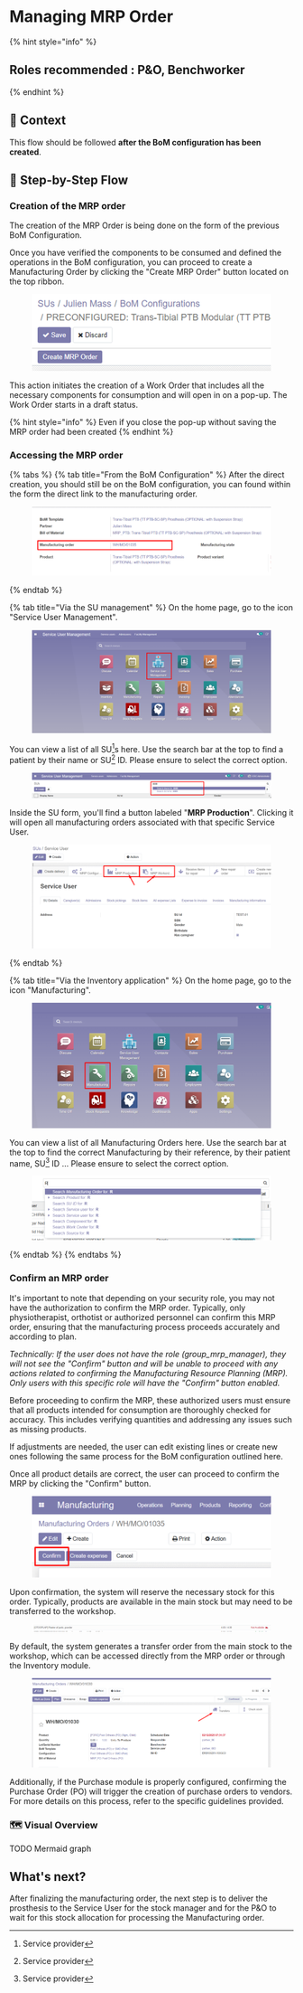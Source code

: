 # Managing MRP Order

{% hint style="info" %}
## Roles recommended :  P\&O, Benchworker
{% endhint %}

## **🧭** Context&#x20;

This flow should be followed **after the BoM configuration has been created**. &#x20;

## 🔄 Step-by-Step Flow&#x20;

### Creation of the MRP order

The creation of the MRP Order is being done on the form of the previous BoM Configuration.&#x20;

Once you have verified the components to be consumed and defined the operations in the BoM configuration, you can proceed to create a Manufacturing Order by clicking the "Create MRP Order" button located on the top ribbon.

<figure><img src="../../../.gitbook/assets/image (10) (1).png" alt=""><figcaption></figcaption></figure>

This action initiates the creation of a Work Order that includes all the necessary components for consumption and will open in on a pop-up. The Work Order starts in a draft status.

{% hint style="info" %}
Even if you close the pop-up without saving the MRP order had been created
{% endhint %}

### Accessing the MRP order

{% tabs %}
{% tab title="From the BoM Configuration" %}
After the direct creation, you should still be on the BoM configuration, you can found within the form the direct link to the manufacturing order.

<figure><img src="../../../.gitbook/assets/image (11) (1).png" alt=""><figcaption></figcaption></figure>

&#x20;
{% endtab %}

{% tab title="Via the SU management" %}
On the home page, go to the icon "Service User Management".

<figure><img src="../../../.gitbook/assets/image (160).png" alt=""><figcaption></figcaption></figure>

You can view a list of all SU[^1]s here. Use the search bar at the top to find a patient by their name or SU[^1] ID. Please ensure to select the correct option.

<figure><img src="../../../.gitbook/assets/image (161).png" alt=""><figcaption></figcaption></figure>

Inside the SU form, you'll find a button labeled "**MRP Production**". Clicking it will open all manufacturing orders associated with that specific Service User.

<figure><img src="../../../.gitbook/assets/image (2) (1).png" alt=""><figcaption></figcaption></figure>


{% endtab %}

{% tab title="Via the Inventory application" %}
On the home page, go to the icon "Manufacturing".

<figure><img src="../../../.gitbook/assets/image (7).png" alt=""><figcaption></figcaption></figure>

You can view a list of all Manufacturing Orders here. Use the search bar at the top to find the correct Manufacturing by their reference, by their patient name, SU[^1] ID ... Please ensure to select the correct option.

<figure><img src="../../../.gitbook/assets/image (8).png" alt=""><figcaption></figcaption></figure>
{% endtab %}
{% endtabs %}

### Confirm an MRP order

It's important to note that depending on your security role, you may not have the authorization to confirm the MRP order. Typically, only physiotherapist, orthotist or authorized personnel can confirm this MRP order, ensuring that the manufacturing process proceeds accurately and according to plan.

_Technically: If the user does not have the role (group\_mrp\_manager), they will not see the "Confirm" button and will be unable to proceed with any actions related to confirming the Manufacturing Resource Planning (MRP). Only users with this specific role will have the "Confirm" button enabled._

Before proceeding to confirm the MRP, these authorized users must ensure that all products intended for consumption are thoroughly checked for accuracy. This includes verifying quantities and addressing any issues such as missing products.

&#x20;If adjustments are needed, the user can edit existing lines or create new ones following the same process for the BoM configuration outlined here.

Once all product details are correct, the user can proceed to confirm the MRP by clicking the "Confirm" button.

<figure><img src="../../../.gitbook/assets/image (42).png" alt=""><figcaption></figcaption></figure>

Upon confirmation, the system will reserve the necessary stock for this order. Typically, products are available in the main stock but may need to be transferred to the workshop.

<figure><img src="../../../.gitbook/assets/image (43).png" alt=""><figcaption></figcaption></figure>

By default, the system generates a transfer order from the main stock to the workshop, which can be accessed directly from the MRP order or through the Inventory module.

<figure><img src="../../../.gitbook/assets/image (44).png" alt=""><figcaption></figcaption></figure>

Additionally, if the Purchase module is properly configured, confirming the Purchase Order (PO) will trigger the creation of purchase orders to vendors. For more details on this process, refer to the specific guidelines provided.

### 🗺️ Visual Overview&#x20;

TODO Mermaid graph

## What's next?&#x20;

After finalizing the manufacturing order, the next step is to deliver the prosthesis to the Service User for the stock manager and for the P\&O to wait for this stock allocation for processing the Manufacturing order.

[^1]: Service provider
